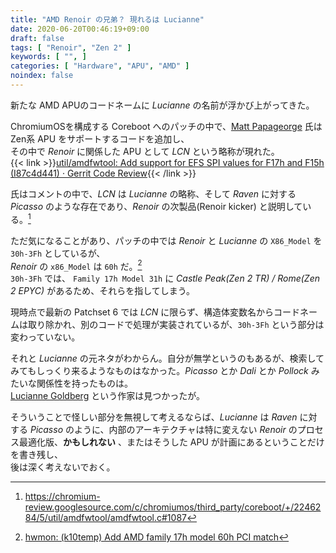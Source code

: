 ```yaml
---
title: "AMD Renoir の兄弟？ 現れるは Lucianne"
date: 2020-06-20T00:46:19+09:00
draft: false
tags: [ "Renoir", "Zen 2" ]
keywords: [ "", ]
categories: [ "Hardware", "APU", "AMD" ]
noindex: false
---
```


新たな AMD APUのコードネームに *Lucianne* の名前が浮かび上がってきた。  

ChromiumOSを構成する Coreboot へのパッチの中で、[Matt Papageorge](https://chromium-review.googlesource.com/q/owner:matt.papageorge%2540amd.corp-partner.google.com) 氏は Zen系 APU をサポートするコードを追加し、  
その中で *Renoir* に関係した APU として *LCN* という略称が現れた。  
{{< link >}}[util/amdfwtool: Add support for EFS SPI values for F17h and F15h (I87c4d441) · Gerrit Code Review](https://chromium-review.googlesource.com/c/chromiumos/third_party/coreboot/+/2246284/5){{< /link >}}

氏はコメントの中で、*LCN* は *Lucianne* の略称、そして *Raven* に対する *Picasso* のような存在であり、*Renoir* の次製品(Renoir kicker) と説明している。[^1]  

[^1]: <https://chromium-review.googlesource.com/c/chromiumos/third_party/coreboot/+/2246284/5/util/amdfwtool/amdfwtool.c#1087>

ただ気になることがあり、パッチの中では *Renoir* と *Lucianne* の `X86_Model` を `30h-3Fh` としているが、  
*Renoir* の `x86_Model` は `60h` だ。[^2]  
`30h-3Fh` では、 `Family 17h Model 31h` に *Castle Peak(Zen 2 TR) / Rome(Zen 2 EPYC)* があるため、それらを指してしまう。  

現時点で最新の Patchset 6 では *LCN* に限らず、構造体変数名からコードネームは取り除かれ、別のコードで処理が実装されているが、`30h-3Fh` という部分は変わっていない。  

[^2]: [hwmon: (k10temp) Add AMD family 17h model 60h PCI match](https://git.kernel.org/pub/scm/linux/kernel/git/tip/tip.git/commit/?h=ras/core&id=279f0b3a4b80660fba6faadc2ca2fa426bf3f7e9)

それと *Lucianne* の元ネタがわからん。自分が無学というのもあるが、検索してみてもしっくり来るようなものはなかった。*Picasso* とか *Dali* とか *Pollock* みたいな関係性を持ったものは。  
[Lucianne Goldberg](https://en.wikipedia.org/wiki/Lucianne_Goldberg) という作家は見つかったが。  

そういうことで怪しい部分を無視して考えるならば、*Lucianne* は *Raven* に対する *Picasso* のように、内部のアーキテクチャは特に変えない *Renoir* のプロセス最適化版、**かもしれない** 、またはそうした APU が計画にあるということだけを書き残し、  
後は深く考えないでおく。  

